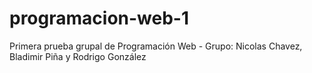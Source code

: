 # programacion-web-1
Primera prueba grupal de Programación Web - Grupo: Nicolas Chavez, Bladimir Piña y Rodrigo González

